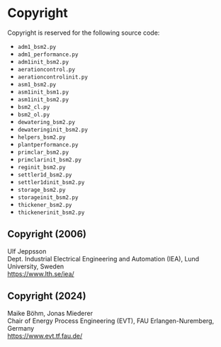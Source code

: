 # Copyright

Copyright is reserved for the following source code:

- `adm1_bsm2.py`
- `adm1_performance.py`
- `adm1init_bsm2.py`
- `aerationcontrol.py`
- `aerationcontrolinit.py`
- `asm1_bsm2.py`
- `asm1init_bsm1.py`
- `asm1init_bsm2.py`
- `bsm2_cl.py`
- `bsm2_ol.py`
- `dewatering_bsm2.py`
- `dewateringinit_bsm2.py`
- `helpers_bsm2.py`
- `plantperformance.py`
- `primclar_bsm2.py`
- `primclarinit_bsm2.py`
- `reginit_bsm2.py`
- `settler1d_bsm2.py`
- `settler1dinit_bsm2.py`
- `storage_bsm2.py`
- `storageinit_bsm2.py`
- `thickener_bsm2.py`
- `thickenerinit_bsm2.py`

## Copyright (2006)
Ulf Jeppsson  
Dept. Industrial Electrical Engineering and Automation (IEA), Lund University, Sweden  
https://www.lth.se/iea/

## Copyright (2024)
Maike Böhm, Jonas Miederer  
Chair of Energy Process Engineering (EVT), FAU Erlangen-Nuremberg, Germany  
https://www.evt.tf.fau.de/

